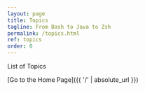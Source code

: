 ```yaml
---
layout: page
title: Topics
tagline: From Bash to Java to Zsh
permalink: /topics.html
ref: topics
order: 0
---
```


List of Topics


[Go to the Home Page]({{ '/' | absolute_url }})
